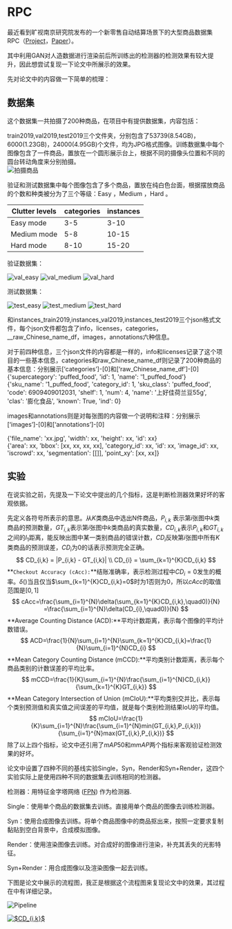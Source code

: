 # RPC

最近看到旷视南京研究院发布的一个新零售自动结算场景下的大型商品数据集RPC（[Project](<https://rpc-dataset.github.io/>)，[Paper](<https://arxiv.org/abs/1901.07249>)）。

其中利用GAN对人造数据进行渲染前后所训练出的检测器的检测效果有较大提升，因此想尝试复现一下论文中所展示的效果。

先对论文中的内容做一下简单的梳理：

## 数据集

这个数据集一共拍摄了200种商品，在项目中有提供数据集，内容包括：

train2019,val2019,test2019三个文件夹，分别包含了53739(8.54GB)，6000(1.23GB)，24000(4.95GB)个文件，均为JPG格式图像。训练数据集中每个图像包含了一件商品，置放在一个圆形展示台上，根据不同的摄像头位置和不同的圆台转动角度来分别拍摄。  
![拍摄商品](<https://github.com/tongyuhome/rpc/raw/master/show_images/take_pic.png>)

验证和测试数据集中每个图像包含了多个商品，置放在纯白色台面，根据摆放商品的个数和种类被分为了三个等级：Easy ，Medium ，Hard 。

| Clutter levels | categories | instances |
| -------------- | ---------- | --------- |
| Easy mode      | 3-5        | 3-10      |
| Medium mode    | 5-8        | 10-15     |
| Hard mode      | 8-10       | 15-20     |

验证数据集：

![val_easy](<https://github.com/tongyuhome/rpc/raw/master/show_images/val_1999.jpg>) ![val_medium](<https://github.com/tongyuhome/rpc/raw/master/show_images/val_4000.jpg>) ![val_hard](<https://github.com/tongyuhome/rpc/raw/master/show_images/val_6000.jpg>)

测试数据集：

![test_easy](<https://github.com/tongyuhome/rpc/raw/master/show_images/test_8000.jpg>) ![test_medium](<https://github.com/tongyuhome/rpc/raw/master/show_images/test_16000.jpg>) ![test_hard](<https://github.com/tongyuhome/rpc/raw/master/show_images/test_24000.jpg>)

和instances_train2019,instances_val2019,instances_test2019三个json格式文件，每个json文件都包含了info，licenses，categories，__raw_Chinese_name_df，images，annotations六种信息。

对于前四种信息，三个json文件的内容都是一样的，info和licenses记录了这个项目的一些基本信息，categories和raw_Chinese_name_df则记录了200种商品的基本信息：分别展示[‘categories’]-[0]和[‘raw_Chinese_name_df’]-[0]
{'supercategory': 'puffed_food', 'id': 1, 'name': '1_puffed_food'}  
{'sku_name': '1_puffed_food', 'category_id': 1, 'sku_class': 'puffed_food', 'code': 6909409012031, 'shelf': 1, 'num': 4, 'name': '上好佳荷兰豆55g', 'clas': '膨化食品', 'known': True, 'ind': 0}

images和annotations则是对每张图的内容做一个说明和注释：分别展示[‘images’]-[0]和[‘annotations’]-[0]

{'file_name': 'xx.jpg', 'width': xx, 'height': xx, 'id': xx}  
{'area': xx, 'bbox': [xx, xx, xx, xx], 'category_id': xx, 'id': xx, 'image_id': xx, 'iscrowd': xx, 'segmentation': [[]], 'point_xy': [xx, xx]}

## 实验

在说实验之前，先提及一下论文中提出的几个指标，这是判断检测器效果好坏的客观依据。

先定义各符号所表示的意思。从$K$类商品中选出N件商品，$P_{i,k}$ 表示第$i$张图中$k$类商品的预测数量，$GT_{i,k}$表示第$i$张图中$k$类商品的真实数量，$CD_{i,k}$表示$P_{i,k}$和$GT_{i,k}$之间的$l_{1}$距离，能反映出图中某一类别商品的错误计数，$CD_{i}$反映第$i$张图中所有$K$类商品的预测误差，$CD_{i}$为0的话表示预测完全正确。
$$
CD_{i,k} = |P_{i,k} - GT_{i,k}| \\
CD_{i} = \sum_{k=1}^{K}CD_{i,k}
$$
**`Checkout Accuracy (cAcc):`**结账准确率，表示检测过程中$CD_{i} = 0$发生的概率。$\delta()$当且仅当$\sum_{k=1}^{K}CD_{i,k}=0$时为$1$否则为$0$，所以$cAcc$的取值范围是$[0,1]$
$$
cAcc=\frac{\sum_{i=1}^{N}\delta(\sum_{k=1}^{K}CD_{i,k},\quad0)}{N}
=\frac{\sum_{i=1}^{N}\delta(CD_{i},\quad0)}{N}
$$
**Average Counting Distance (ACD):**平均计数距离，表示每个图像的平均计数错误。
$$
ACD=\frac{1}{N}\sum_{i=1}^{N}\sum_{k=1}^{K}CD_{i,k}=\frac{1}{N}\sum_{i=1}^{N}CD_{i}
$$
**Mean Category Counting Distance (mCCD):**平均类别计数距离，表示每个商品类别的计数误差的平均比率。
$$
mCCD=\frac{1}{K}\sum_{i=1}^{N}\frac{\sum_{i=1}^{N}CD_{i,k}}{\sum_{k=1}^{K}GT_{i,k}}
$$
**Mean Category Intersection of Union (mCIoU):**平均类别交并比，表示每个类别预测值和真实值之间误差的平均值，就是每个类别检测结果IoU的平均值。
$$
mCIoU=\frac{1}{K}\sum_{i=1}^{N}\frac{\sum_{i=1}^{N}min(GT_{i,k},P_{i,k})}{\sum_{i=1}^{N}max(GT_{i,k},P_{i,k})}
$$
除了以上四个指标，论文中还引用了$mAP50$和$mmAP$两个指标来客观验证检测效果的好坏。

论文中设置了四种不同的基线实验Single，Syn，Render和Syn+Render，这四个实验实际上是使用四种不同的数据集去训练相同的检测器。

检测器：用特征金字塔网络 ([FPN](https://arxiv.org/abs/1612.03144)) 作为检测器.

Single：使用单个商品的数据集去训练。直接用单个商品的图像去训练检测器。

Syn：使用合成图像去训练。将单个商品图像中的商品抠出来，按照一定要求复制黏贴到空白背景中，合成模拟图像。

Render：使用渲染图像去训练。对合成好的图像进行渲染，补充其丢失的光影特征。

Syn+Render：用合成图像以及渲染图像一起去训练。

下图是论文中展示的流程图，我正是根据这个流程图来复现论文中的效果，其过程在中有详细记录。

![Pipeline](<https://github.com/tongyuhome/rpc/raw/master/show_images/Pipeline.png>)


<a href="https://www.codecogs.com/eqnedit.php?latex=$CD_{i,k}$" target="_blank"><img src="https://latex.codecogs.com/gif.latex?$CD_{i,k}$" title="$CD_{i,k}$" /></a>

